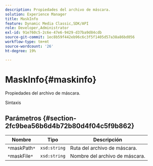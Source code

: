 ```yaml
---
description: Propiedades del archivo de máscara.
solution: Experience Manager
title: MaskInfo
feature: Dynamic Media Classic,SDK/API
role: Developer,Administrator
exl-id: 91e760c5-2c6e-47e6-9429-d37ba9d84cdb
source-git-commit: 1ec8b59f442eb96c6c3f5f1405d57a38a86bd056
workflow-type: tm+mt
source-wordcount: '26'
ht-degree: 19%

---
```


# MaskInfo{#maskinfo}

Propiedades del archivo de máscara.

Sintaxis

## Parámetros {#section-2fc9bea56b6d4b72b80d4f04c5f9b862}

| Nombre | Tipo | Descripción |
|---|---|---|
| `*`maskPath`*` | `xsd:string` | Ruta del archivo de máscara. |
| `*`maskFile`*` | `xsd:string` | Nombre del archivo de máscara. |
